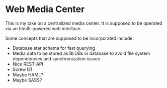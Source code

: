 # Web Media Center

This is my take on a centralized media center. It is supposed to be operated
via an html5-powered web interface.

Some concepts that are supposed to be incorporated include:
* Database star schema for fast querying
* Media data to be stored as BLOBs in database to avoid file system dependencies and synchronization issues
* Nice REST-API
* Screw IE!
* Maybe HAML?
* Maybe SASS?